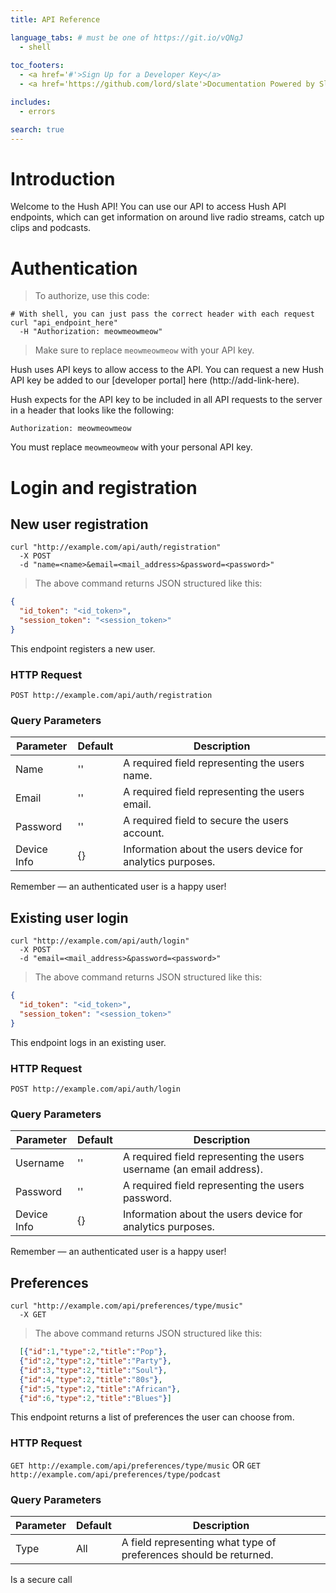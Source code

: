 ```yaml
---
title: API Reference

language_tabs: # must be one of https://git.io/vQNgJ
  - shell
  
toc_footers:
  - <a href='#'>Sign Up for a Developer Key</a>
  - <a href='https://github.com/lord/slate'>Documentation Powered by Slate</a>

includes:
  - errors

search: true
---
```


# Introduction

Welcome to the Hush API! You can use our API to access Hush API endpoints, which can get information on around live radio streams, catch up clips and podcasts.

# Authentication

> To authorize, use this code:

```shell
# With shell, you can just pass the correct header with each request
curl "api_endpoint_here"
  -H "Authorization: meowmeowmeow"
```

> Make sure to replace `meowmeowmeow` with your API key.

Hush uses API keys to allow access to the API. You can request a new Hush API key be added to our [developer portal] here (http://add-link-here).

Hush expects for the API key to be included in all API requests to the server in a header that looks like the following:

`Authorization: meowmeowmeow`

<aside class="notice">
You must replace <code>meowmeowmeow</code> with your personal API key.
</aside>

# Login and registration

## New user registration

```shell
curl "http://example.com/api/auth/registration"
  -X POST 
  -d "name=<name>&email=<mail_address>&password=<password>" 
```
> The above command returns JSON structured like this:

```json
{
  "id_token": "<id_token>",
  "session_token": "<session_token>"
}
```

This endpoint registers a new user.

### HTTP Request

`POST http://example.com/api/auth/registration`

### Query Parameters

Parameter | Default | Description
--------- | ------- | -----------
Name | '' | A required field representing the users name.
Email | '' | A required field representing the users email.
Password | '' | A required field to secure the users account.
Device Info | {} | Information about the users device for analytics purposes.

<aside class="success">
Remember — an authenticated user is a happy user!
</aside>

## Existing user login

```shell
curl "http://example.com/api/auth/login"
  -X POST 
  -d "email=<mail_address>&password=<password>" 
```
> The above command returns JSON structured like this:

```json
{
  "id_token": "<id_token>",
  "session_token": "<session_token>"
}
```

This endpoint logs in an existing user.

### HTTP Request

`POST http://example.com/api/auth/login`

### Query Parameters

Parameter | Default | Description
--------- | ------- | -----------
Username | '' | A required field representing the users username (an email address).
Password | '' | A required field representing the users password.
Device Info | {} | Information about the users device for analytics purposes.

<aside class="success">
Remember — an authenticated user is a happy user!
</aside>

## Preferences

```shell
curl "http://example.com/api/preferences/type/music"
  -X GET 
```
> The above command returns JSON structured like this:

```json
  [{"id":1,"type":2,"title":"Pop"},
  {"id":2,"type":2,"title":"Party"},
  {"id":3,"type":2,"title":"Soul"},
  {"id":4,"type":2,"title":"80s"},
  {"id":5,"type":2,"title":"African"},
  {"id":6,"type":2,"title":"Blues"}]
```

This endpoint returns a list of preferences the user can choose from.

### HTTP Request

`GET http://example.com/api/preferences/type/music` OR 
`GET http://example.com/api/preferences/type/podcast`

### Query Parameters

Parameter | Default | Description
--------- | ------- | -----------
Type | All | A field representing what type of preferences should be returned. 

<aside class="success">
Is a secure call</aside>

